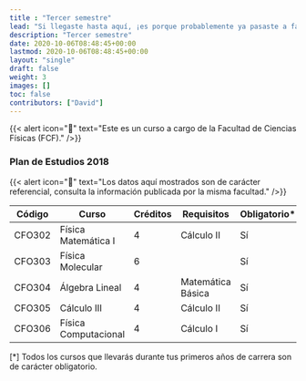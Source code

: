 ```yaml
---
title : "Tercer semestre"
lead: "Si llegaste hasta aquí, ¡es porque probablemente ya pasaste a facultad! Las asignaturas de Física del tercer semestre comienzan a verse más especializadas. Llevarás cursos de matemáticas que te irán preparando para cursos de quinto y sexto ciclo que requieren de ciertas técnicas al momento de resolver problemas físicos."
description: "Tercer semestre"
date: 2020-10-06T08:48:45+00:00
lastmod: 2020-10-06T08:48:45+00:00
layout: "single"
draft: false
weight: 3
images: []
toc: false
contributors: ["David"]
---
```


{{< alert icon="🚨" text="Este es un curso a cargo de la Facultad de Ciencias Físicas (FCF)." />}}

### Plan de Estudios 2018

{{< alert icon="🚨" text="Los datos aquí mostrados son de carácter referencial, consulta la información publicada por la misma facultad." />}}

| Código | Curso                | Créditos | Requisitos        | Obligatorio* |
| ------ | -------------------- | -------- | ----------------- | ------------ |
| CFO302 | Física Matemática I  | 4        | Cálculo II        | Sí           |
| CFO303 | Física Molecular     | 6        |                   | Sí           |
| CFO304 | Álgebra Lineal       | 4        | Matemática Básica | Sí           |
| CFO305 | Cálculo III          | 4        | Cálculo II        | Sí           |
| CFO306 | Física Computacional | 4        | Cálculo I         | Sí           |

[*] Todos los cursos que llevarás durante tus primeros años de carrera son de carácter obligatorio.
